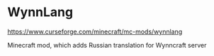 # WynnLang
https://www.curseforge.com/minecraft/mc-mods/wynnlang

Minecraft mod, which adds Russian translation for Wynncraft server
